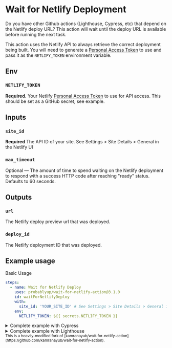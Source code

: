 # Wait for Netlify Deployment

Do you have other Github actions (Lighthouse, Cypress, etc) that depend on the Netlify deploy URL? This action will wait until the deploy URL is available before running the next task.

This action uses the Netlify API to always retrieve the correct deployment being built. You will need to generate a [Personal Access Token](https://app.netlify.com/user/applications/personal) to use and pass it as the `NETLIFY_TOKEN` environment variable.

## Env

### `NETLIFY_TOKEN`

**Required.** Your Netlify [Personal Access Token](https://app.netlify.com/user/applications/personal) to use for API access. This should be set as a GitHub secret, see example.

## Inputs

### `site_id`

**Required** The API ID of your site. See Settings > Site Details > General in the Netlify UI

### `max_timeout`

Optional — The amount of time to spend waiting on the Netlify deployment to respond with a success HTTP code after reaching "ready" status. Defaults to 60 seconds.

## Outputs

### `url`

The Netlify deploy preview url that was deployed.

### `deploy_id`

The Netlify deployment ID that was deployed.

## Example usage

Basic Usage

```yaml
steps:
  - name: Wait for Netlify Deploy
    uses: probablyup/wait-for-netlify-action@3.1.0
    id: waitForNetlifyDeploy
    with:
      site_id: 'YOUR_SITE_ID' # See Settings > Site Details > General in the Netlify UI
    env:
      NETLIFY_TOKEN: ${{ secrets.NETLIFY_TOKEN }}
```

<details>
<summary>Complete example with Cypress</summary>
<br />

```yaml
name: Cypress
on: push
jobs:
  integration:
    runs-on: ubuntu-latest

    jobs:
    cypress:
      runs-on: ubuntu-latest
      steps:
        - uses: actions/checkout@v2

        - name: Install modules
          run: npm ci

        - name: Wait for Netlify
          uses: probablyup/wait-for-netlify-action@3.1.0
          id: waitForDeployment
          with:
            site_id: '[your site ID here]'
          env:
            NETLIFY_TOKEN: ${{ secrets.NETLIFY_TOKEN }}

        - name: Run Cypress
          uses: cypress-io/github-action@v2
          with:
            record: true
            config: baseUrl=${{ steps.waitForDeployment.outputs.url }}
          env:
            # pass the Dashboard record key as an environment variable
            CYPRESS_RECORD_KEY: ${{ secrets.CYPRESS_RECORD_KEY }}
            # this is automatically set by GitHub
            GITHUB_TOKEN: ${{ secrets.GITHUB_TOKEN }}
```

</details>

<details>
<summary>Complete example with Lighthouse</summary>
<br />

```yaml
name: Lighthouse

on: push

jobs:
  build:
    runs-on: ubuntu-latest

    steps:
      - uses: actions/checkout@v1
      - name: Use Node.js 12.x
        uses: actions/setup-node@v1
        with:
          node-version: 12.x
      - name: Install
        run: |
          npm ci
      - name: Build
        run: |
          npm run build
      - name: Waiting for 200 from Netlify
        uses: probablyup/wait-for-netlify-action@3.1.0
        id: waitForNetlifyDeploy
        with:
          site_id: 'YOUR_SITE_ID' # See Settings > Site Details > General in the Netlify UI
        env:
          NETLIFY_TOKEN: ${{ secrets.NETLIFY_TOKEN }}
      - name: Lighthouse CI
        run: |
          npm install -g @lhci/cli@0.3.x
          lhci autorun --upload.target=temporary-public-storage --collect.url=${{ steps.waitForNetlifyDeploy.outputs.url }} || echo "LHCI failed!"
        env:
          LHCI_GITHUB_APP_TOKEN: ${{ secrets.LHCI_GITHUB_APP_TOKEN }}
```

</details>

<small>
This is a heavily-modified fork of [kamranayub/wait-for-netlify-action](https://github.com/kamranayub/wait-for-netlify-action).
</small>
